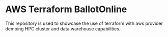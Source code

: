 # AWS Terraform BallotOnline

This repository is used to showcase the use of terraform with aws provider demoing HPC cluster and data warehouse capabilities.
